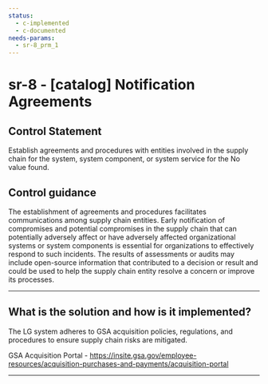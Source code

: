```yaml
---
status:
  - c-implemented
  - c-documented
needs-params:
  - sr-8_prm_1
---
```


# sr-8 - \[catalog\] Notification Agreements

## Control Statement

Establish agreements and procedures with entities involved in the supply chain for the system, system component, or system service for the No value found.

## Control guidance

The establishment of agreements and procedures facilitates communications among supply chain entities. Early notification of compromises and potential compromises in the supply chain that can potentially adversely affect or have adversely affected organizational systems or system components is essential for organizations to effectively respond to such incidents. The results of assessments or audits may include open-source information that contributed to a decision or result and could be used to help the supply chain entity resolve a concern or improve its processes.

______________________________________________________________________

## What is the solution and how is it implemented?

The LG system adheres to GSA acquisition policies, regulations, and procedures to ensure supply chain risks are mitigated.

GSA Acquisition Portal - https://insite.gsa.gov/employee-resources/acquisition-purchases-and-payments/acquisition-portal

______________________________________________________________________
